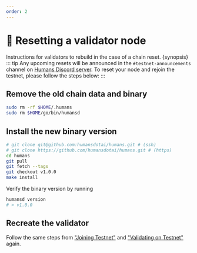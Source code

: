 ```yaml
---
order: 2
---
```


# 🤖 Resetting a validator node

Instructions for validators to rebuild in the case of a chain reset. {synopsis}
::: tip
Any upcoming resets will be announced in the `#testnet-announcements` channel on [Humans Discord server](https://discord.com/channels/999302051538411671/1039540079594582026). 
To reset your node and rejoin the testnet, please follow the steps below:
:::
## Remove the old chain data and binary

```bash
sudo rm -rf $HOME/.humans
sudo rm $HOME/go/bin/humansd
```

## Install the new binary version

```bash
# git clone git@github.com:humansdotai/humans.git # (ssh)
# git clone https://github.com/humansdotai/humans.git # (https)
cd humans
git pull
git fetch --tags
git checkout v1.0.0
make install
```

Verify the binary version by running

```bash
humansd version
# > v1.0.0
```

## Recreate the validator

Follow the same steps from ["Joining Testnet"](/run-nodes/testnet/joining-testnet.html) and ["Validating on Testnet"](/run-nodes/validators/validating-on-testnet.html) again.
